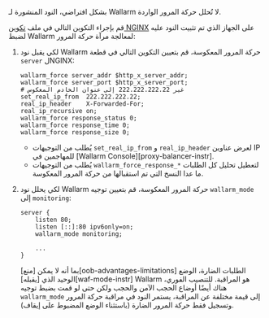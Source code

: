 بشكل افتراضي، النود المنشورة لـ Wallarm لا تُحلل حركة المرور الواردة.

قم بإجراء التكوين التالي في ملف [تكوين NGINX](https://docs.nginx.com/nginx/admin-guide/basic-functionality/managing-configuration-files/) على الجهاز الذي تم تثبيت النود عليه لضبط Wallarm لمعالجة مرآة حركة المرور:

1. لكي يقبل نود Wallarm حركة المرور المعكوسة، قم بتعيين التكوين التالي في قطعة `server` لNGINX:

    ```
    wallarm_force server_addr $http_x_server_addr;
    wallarm_force server_port $http_x_server_port;
    # غير 222.222.222.22 إلى عنوان الخادم المعكوس
    set_real_ip_from  222.222.222.22;
    real_ip_header    X-Forwarded-For;
    real_ip_recursive on;
    wallarm_force response_status 0;
    wallarm_force response_time 0;
    wallarm_force response_size 0;
    ```

    * يُطلب من التوجيهات `set_real_ip_from` و `real_ip_header` لعرض عناوين IP للمهاجمين في [Wallarm Console][proxy-balancer-instr].
    * يُطلب من التوجيهات `wallarm_force_response_*` لتعطيل تحليل كل الطلبات ما عدا النسخ التي تم استقبالها من حركة المرور المعكوسة.
1. لكي يحلل نود Wallarm حركة المرور المعكوسة، قم بتعيين توجيه `wallarm_mode` إلى `monitoring`:

    ```
    server {
        listen 80;
        listen [::]:80 ipv6only=on;
        wallarm_mode monitoring;

        ...
    }
    ```

    بما أنه لا يمكن [منع][oob-advantages-limitations] الطلبات الضارة، الوضع الوحيد الذي [يقبله][waf-mode-instr] Wallarm هو المراقبة. للتنصيب الفوري، هناك أيضًا أوضاع الحجب الآمن والحجب ولكن حتى لو قمت بضبط توجيه `wallarm_mode` إلى قيمة مختلفة عن المراقبة، يستمر النود في مراقبة حركة المرور وتسجيل فقط حركة المرور الضارة (باستثناء الوضع المضبوط على إيقاف).